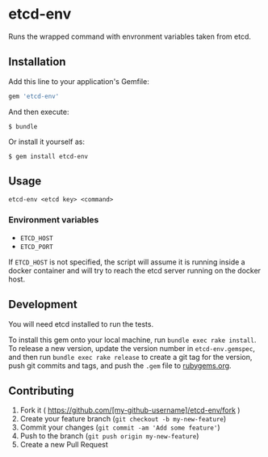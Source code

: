 etcd-env
========

Runs the wrapped command with envronment variables taken from etcd.

## Installation

Add this line to your application's Gemfile:

```ruby
gem 'etcd-env'
```

And then execute:

    $ bundle

Or install it yourself as:

    $ gem install etcd-env

## Usage

    etcd-env <etcd key> <command>

### Environment variables

- `ETCD_HOST`
- `ETCD_PORT`

If `ETCD_HOST` is not specified, the script will assume it is running inside a
docker container and will try to reach the etcd server running on the docker
host.

## Development

You will need etcd installed to run the tests.

To install this gem onto your local machine, run `bundle exec rake install`. To
release a new version, update the version number in `etcd-env.gemspec`, and then
run `bundle exec rake release` to create a git tag for the version, push git
commits and tags, and push the `.gem` file to [rubygems.org][1].

## Contributing

1. Fork it ( https://github.com/[my-github-username]/etcd-env/fork )
2. Create your feature branch (`git checkout -b my-new-feature`)
3. Commit your changes (`git commit -am 'Add some feature'`)
4. Push to the branch (`git push origin my-new-feature`)
5. Create a new Pull Request


[1]: https://rubygems.org/
